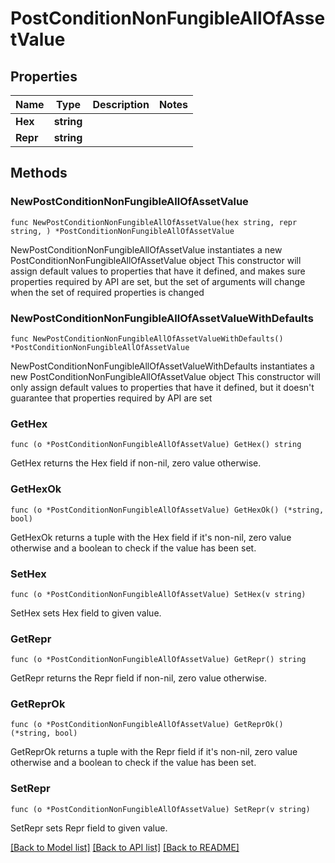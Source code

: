 # PostConditionNonFungibleAllOfAssetValue

## Properties

Name | Type | Description | Notes
------------ | ------------- | ------------- | -------------
**Hex** | **string** |  | 
**Repr** | **string** |  | 

## Methods

### NewPostConditionNonFungibleAllOfAssetValue

`func NewPostConditionNonFungibleAllOfAssetValue(hex string, repr string, ) *PostConditionNonFungibleAllOfAssetValue`

NewPostConditionNonFungibleAllOfAssetValue instantiates a new PostConditionNonFungibleAllOfAssetValue object
This constructor will assign default values to properties that have it defined,
and makes sure properties required by API are set, but the set of arguments
will change when the set of required properties is changed

### NewPostConditionNonFungibleAllOfAssetValueWithDefaults

`func NewPostConditionNonFungibleAllOfAssetValueWithDefaults() *PostConditionNonFungibleAllOfAssetValue`

NewPostConditionNonFungibleAllOfAssetValueWithDefaults instantiates a new PostConditionNonFungibleAllOfAssetValue object
This constructor will only assign default values to properties that have it defined,
but it doesn't guarantee that properties required by API are set

### GetHex

`func (o *PostConditionNonFungibleAllOfAssetValue) GetHex() string`

GetHex returns the Hex field if non-nil, zero value otherwise.

### GetHexOk

`func (o *PostConditionNonFungibleAllOfAssetValue) GetHexOk() (*string, bool)`

GetHexOk returns a tuple with the Hex field if it's non-nil, zero value otherwise
and a boolean to check if the value has been set.

### SetHex

`func (o *PostConditionNonFungibleAllOfAssetValue) SetHex(v string)`

SetHex sets Hex field to given value.


### GetRepr

`func (o *PostConditionNonFungibleAllOfAssetValue) GetRepr() string`

GetRepr returns the Repr field if non-nil, zero value otherwise.

### GetReprOk

`func (o *PostConditionNonFungibleAllOfAssetValue) GetReprOk() (*string, bool)`

GetReprOk returns a tuple with the Repr field if it's non-nil, zero value otherwise
and a boolean to check if the value has been set.

### SetRepr

`func (o *PostConditionNonFungibleAllOfAssetValue) SetRepr(v string)`

SetRepr sets Repr field to given value.



[[Back to Model list]](../README.md#documentation-for-models) [[Back to API list]](../README.md#documentation-for-api-endpoints) [[Back to README]](../README.md)


